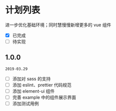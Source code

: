 # 计划列表
进一步优化基础环境；同时慧慢慢新增更多的 vue 组件

- [X] 已完成
- [ ] 待实现

## 1.0.0
`2019-03.29`
- [ ] 添加对 sass 的支持
- [ ] 添加 eslint、prettier 代码规范
- [ ] 添加 element-ui 组件
- [ ] 完善 example 中的组件展示界面
- [ ] 添加测试用例